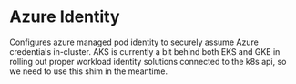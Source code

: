 # Azure Identity

Configures azure managed pod identity to securely assume Azure credentials in-cluster.  AKS is currently a bit behind both EKS and GKE in rolling out proper workload identity solutions connected to the k8s api, so we need to use this shim in the meantime.